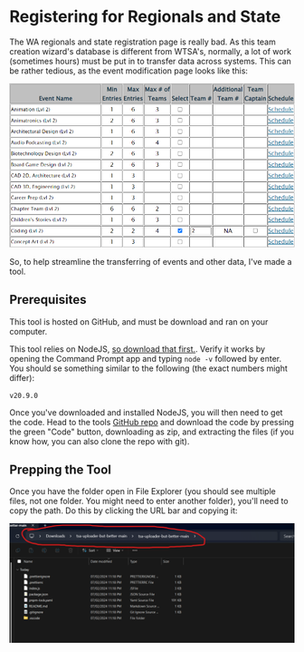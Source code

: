 # Registering for Regionals and State

The WA regionals and state registration page is really bad. As this team creation wizard's database is different from WTSA's, normally, a lot of work (sometimes hours) must be put in to transfer data across systems. This can be rather tedious, as the event modification page looks like this:

![registration eyesore](./registration%20eyesore.png)

So, to help streamline the transferring of events and other data, I've made a tool.

## Prerequisites

This tool is hosted on GitHub, and must be download and ran on your computer.

This tool relies on NodeJS, [so download that first.](https://nodejs.org/en). Verify it works by opening the Command Prompt app and typing `node -v` followed by enter. You should se something similar to the following (the exact numbers might differ):

```
v20.9.0
```

Once you've downloaded and installed NodeJS, you will then need to get the code. Head to the tools [GitHub repo](https://github.com/HarryAllen1/tsa-uploader-but-better) and download the code by pressing the green "Code" button, downloading as zip, and extracting the files (if you know how, you can also clone the repo with git).

## Prepping the Tool

Once you have the folder open in File Explorer (you should see multiple files, not one folder. You might need to enter another folder), you'll need to copy the path. Do this by clicking the URL bar and copying it:

![file explorer](./copy%20path.png)
